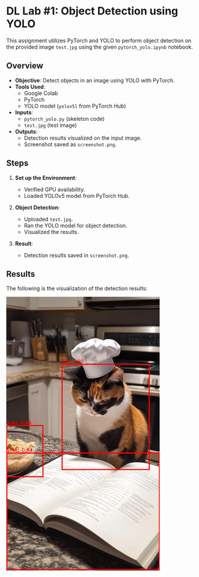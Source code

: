 # DL Lab #1: Object Detection using YOLO

This assignment utilizes PyTorch and YOLO to perform object detection on the provided image `test.jpg` using the given `pytorch_yolo.ipynb` notebook.

## Overview

- **Objective**: Detect objects in an image using YOLO with PyTorch.
- **Tools Used**:
  - Google Colab
  - PyTorch
  - YOLO model (`yolov5l` from PyTorch Hub)
- **Inputs**:
  - `pytorch_yolo.py` (skeleton code)
  - `test.jpg` (test image)
- **Outputs**:
  - Detection results visualized on the input image.
  - Screenshot saved as `screenshot.png`.

## Steps

1. **Set up the Environment**:
   - Verified GPU availability.
   - Loaded YOLOv5 model from PyTorch Hub.
   
2. **Object Detection**:
   - Uploaded `test.jpg`.
   - Ran the YOLO model for object detection.
   - Visualized the results.

3. **Result**:
   - Detection results saved in `screenshot.png`.

## Results

The following is the visualization of the detection results:

![Detection Result](./images/screenshot.png)
